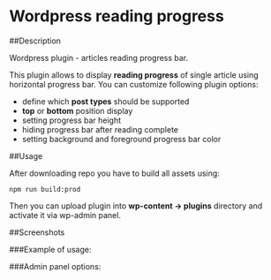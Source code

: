 # Wordpress reading progress

##Description

Wordpress plugin - articles reading progress bar.

This plugin allows to display **reading progress** of single article using horizontal progress bar. You can customize following plugin options:

* define which **post types** should be supported
* **top** or **bottom** position display
* setting progress bar height
* hiding progress bar after reading complete
* setting background and foreground progress bar color

##Usage

After downloading repo you have to build all assets using:
```
npm run build:prod
```

Then you can upload plugin into **wp-content -> plugins** directory and activate it via wp-admin panel.

##Screenshots

###Example of usage:

###Admin panel options:

